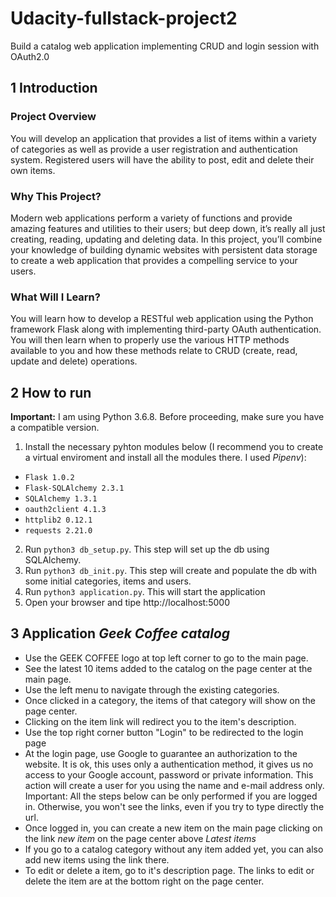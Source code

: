 # Udacity-fullstack-project2
Build a catalog web application implementing CRUD and login session with OAuth2.0

## 1 Introduction

### Project Overview
You will develop an application that provides a list of items within a variety of categories as well as provide a user registration and authentication system. Registered users will have the ability to post, edit and delete their own items.

### Why This Project?
Modern web applications perform a variety of functions and provide amazing features and utilities to their users; but deep down, it’s really all just creating, reading, updating and deleting data. In this project, you’ll combine your knowledge of building dynamic websites with persistent data storage to create a web application that provides a compelling service to your users.

### What Will I Learn?
You will learn how to develop a RESTful web application using the Python framework Flask along with implementing third-party OAuth authentication. You will then learn when to properly use the various HTTP methods available to you and how these methods relate to CRUD (create, read, update and delete) operations.

## 2 How to run

**Important:** I am using Python 3.6.8. Before proceeding, make sure you have a compatible version.

1. Install the necessary pyhton modules below (I recommend you to create a virtual enviroment and install all the modules there. I used _Pipenv_):
 * `Flask 1.0.2`
 * `Flask-SQLAlchemy 2.3.1`
 * `SQLAlchemy 1.3.1`
 * `oauth2client 4.1.3`
 * `httplib2 0.12.1`
 * `requests 2.21.0`
2. Run `python3 db_setup.py`. This step will set up the db using SQLAlchemy.
3. Run `python3 db_init.py`. This step will create and populate the db with some initial categories, items and users.
4. Run `python3 application.py`. This will start the application
5. Open your browser and tipe http://localhost:5000

## 3 Application ***Geek Coffee catalog*** 

* Use the GEEK COFFEE logo at top left corner to go to the main page.
* See the latest 10 items added to the catalog on the page center at the main page.
* Use the left menu to navigate through the existing categories.
* Once clicked in a category, the items of that category will show on the page center.
* Clicking on the item link will redirect you to the item's description.
* Use the top right corner button "Login" to be redirected to the login page
* At the login page, use Google to guarantee an authorization to the website. It is ok, this uses only a authentication method, it gives us no access to your Google account, password or private information. This action will create a user for you using the name and e-mail address only. Important: All the steps below can be only performed if you are logged in. Otherwise, you won't see the links, even if you try to type directly the url.
* Once logged in, you can create a new item on the main page clicking on the link _new item_ on the page center above _Latest items_
* If you go to a catalog category without any item added yet, you can also add new items using the link there.
* To edit or delete a item, go to it's description page. The links to edit or delete the item are at the bottom right on the page center.
